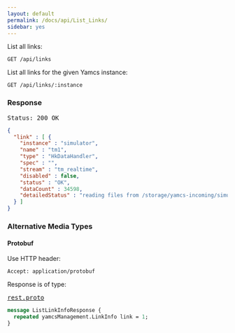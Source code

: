 ```yaml
---
layout: default
permalink: /docs/api/List_Links/
sidebar: yes
---
```


List all links:

    GET /api/links

List all links for the given Yamcs instance:

    GET /api/links/:instance 


### Response

<pre class="header">Status: 200 OK</pre>
```json
{
  "link" : [ {
    "instance" : "simulator",
    "name" : "tm1",
    "type" : "HkDataHandler",
    "spec" : "",
    "stream" : "tm_realtime",
    "disabled" : false,
    "status" : "OK",
    "dataCount" : 34598,
    "detailedStatus" : "reading files from /storage/yamcs-incoming/simulator/tm"
  } ]
}
```


### Alternative Media Types

#### Protobuf

Use HTTP header:

    Accept: application/protobuf
    
Response is of type:

<pre class="r header"><a href="/docs/api/rest.proto/">rest.proto</a></pre>
```proto
message ListLinkInfoResponse {
  repeated yamcsManagement.LinkInfo link = 1;
}
```
